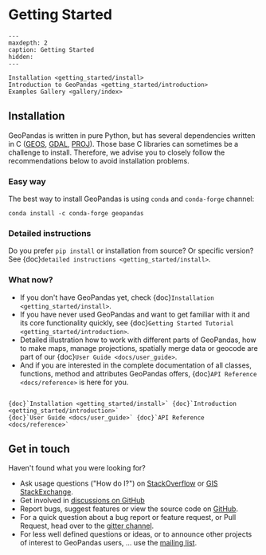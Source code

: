 # Getting Started

```{toctree}
---
maxdepth: 2
caption: Getting Started
hidden:
---

Installation <getting_started/install>
Introduction to GeoPandas <getting_started/introduction>
Examples Gallery <gallery/index>
```

## Installation

GeoPandas is written in pure Python, but has several dependencies written in C
([GEOS](https://geos.osgeo.org), [GDAL](https://www.gdal.org/), [PROJ](https://proj.org/)).  Those base C libraries can sometimes be a challenge to
install. Therefore, we advise you to closely follow the recommendations below to avoid
installation problems.

### Easy way

The best way to install GeoPandas is using ``conda`` and ``conda-forge`` channel:

```
conda install -c conda-forge geopandas
```

### Detailed instructions

Do you prefer ``pip install`` or installation from source? Or specific version? See
{doc}`detailed instructions <getting_started/install>`.

### What now?

- If you don't have GeoPandas yet, check {doc}`Installation <getting_started/install>`.
- If you have never used GeoPandas and want to get familiar with it and its core
  functionality quickly, see {doc}`Getting Started Tutorial <getting_started/introduction>`.
- Detailed illustration how to work with different parts of GeoPandas, how to make maps,
  manage projections, spatially merge data or geocode are part of our
  {doc}`User Guide <docs/user_guide>`.
- And if you are interested in the complete
  documentation of all classes, functions, method and attributes GeoPandas offers,
  {doc}`API Reference <docs/reference>` is here for you.

```{container} button

{doc}`Installation <getting_started/install>` {doc}`Introduction <getting_started/introduction>`
{doc}`User Guide <docs/user_guide>` {doc}`API Reference <docs/reference>`
```

## Get in touch

Haven't found what you were looking for?

- Ask usage questions ("How do I?") on [StackOverflow](https://stackoverflow.com/questions/tagged/geopandas) or [GIS StackExchange](https://gis.stackexchange.com/questions/tagged/geopandas).
- Get involved in [discussions on GitHub](https://github.com/geopandas/geopandas/discussions)
- Report bugs, suggest features or view the source code on [GitHub](https://github.com/geopandas/geopandas).
- For a quick question about a bug report or feature request, or Pull Request,
  head over to the [gitter channel](https://gitter.im/geopandas/geopandas).
- For less well defined questions or ideas, or to announce other projects of
  interest to GeoPandas users, ... use the [mailing list](https://groups.google.com/forum/#!forum/geopandas).
